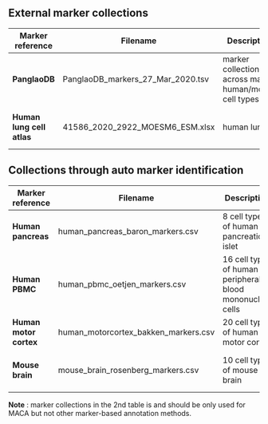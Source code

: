 ## External marker collections

| Marker reference | Filename | Description | Publication
| --- | ----------- | --------- | ----
| **PanglaoDB** | PanglaoDB_markers_27_Mar_2020.tsv | marker collection across major human/mouse cell types | Franzén et al., Database 2019
| **Human lung cell atlas** | 41586_2020_2922_MOESM6_ESM.xlsx | human lung | Travaglini et al., Nature 2020

## Collections through auto marker identification

| Marker reference | Filename | Description | Publication
| --- | ----------- | --------- | ----
| **Human pancreas** | human_pancreas_baron_markers.csv | 8 cell types of human pancreatic islet | Baron et al, Cell Systems 2016
| **Human PBMC** | human_pbmc_oetjen_markers.csv | 16 cell types of human peripheral blood mononuclear cells  | Oetjen et al, JCI Insight 2018
| **Human motor cortex** | human_motorcortex_bakken_markers.csv | 20 cell types of human motor cortex | Bakken et al, Nature 2021
| **Mouse brain** | mouse_brain_rosenberg_markers.csv | 10 cell types of mouse brain  | Rosenberg et al, Science 2018

   **Note** : marker collections in the 2nd table is and should be only used for MACA but not other marker-based annotation methods.
